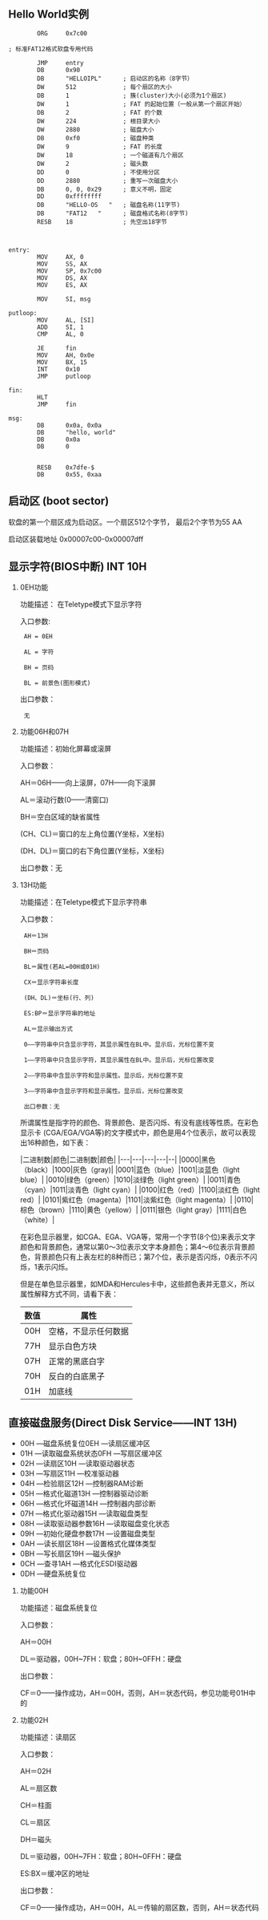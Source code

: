 ## Hello World实例

```
		ORG		0x7c00
		
; 标准FAT12格式软盘专用代码
		
		JMP		entry
		DB 		0x90
		DB		"HELLOIPL"		; 启动区的名称（8字节）
		DW		512				; 每个扇区的大小
		DB		1				; 簇(cluster)大小(必须为1个扇区)
		DW		1				; FAT 的起始位置（一般从第一个扇区开始）
		DB		2				; FAT 的个数
		DW		224				; 根目录大小
		DW		2880			; 磁盘大小
		DB		0xf0			; 磁盘种类
		DW		9				; FAT 的长度
		DW		18				; 一个磁道有几个扇区
		DW		2				; 磁头数
		DD		0				; 不使用分区
		DD		2880			; 重写一次磁盘大小
		DB		0, 0, 0x29		; 意义不明，固定
		DD		0xffffffff
		DB		"HELLO-OS   "	; 磁盘名称(11字节)
		DB		"FAT12   "		; 磁盘格式名称(8字节)
		RESB 	18				; 先空出18字节
		
		
	
entry:
		MOV		AX, 0
		MOV		SS, AX
		MOV		SP, 0x7c00
		MOV		DS, AX
		MOV		ES, AX
		
		MOV		SI, msg
		
putloop:
		MOV		AL, [SI]
		ADD		SI, 1
		CMP		AL, 0
		
		JE		fin
		MOV		AH, 0x0e
		MOV		BX, 15
		INT		0x10
		JMP		putloop

fin:
		HLT
		JMP		fin
		
msg:
		DB		0x0a, 0x0a
		DB		"hello, world"
		DB		0x0a
		DB		0
		
		
		RESB	0x7dfe-$
		DB		0x55, 0xaa
```

## 启动区 (boot sector)

软盘的第一个扇区成为启动区。一个扇区512个字节， 最后2个字节为55 AA

启动区装载地址 0x00007c00-0x00007dff

## 显示字符(BIOS中断)   INT 10H

1. 0EH功能

	功能描述： 在Teletype模式下显示字符

	入口参数: 
		
		AH = 0EH
		
		AL = 字符

		BH = 页码

		BL = 前景色(图形模式)

	出口参数：
	
		无


2. 功能06H和07H 

	功能描述：初始化屏幕或滚屏

	入口参数：

	AH＝06H——向上滚屏，07H——向下滚屏 

	AL＝滚动行数(0——清窗口) 

	BH＝空白区域的缺省属性                      

	(CH、CL)＝窗口的左上角位置(Y坐标，X坐标)    

	(DH、DL)＝窗口的右下角位置(Y坐标，X坐标)

	出口参数：无




3. 13H功能

	功能描述：在Teletype模式下显示字符串

	入口参数：

		AH＝13H

		BH＝页码 

		BL＝属性(若AL=00H或01H)

		CX＝显示字符串长度       

		(DH、DL)＝坐标(行、列)    

		ES:BP＝显示字符串的地址 

		AL＝显示输出方式

		0——字符串中只含显示字符，其显示属性在BL中。显示后，光标位置不变

		1——字符串中只含显示字符，其显示属性在BL中。显示后，光标位置改变

		2——字符串中含显示字符和显示属性。显示后，光标位置不变

		3——字符串中含显示字符和显示属性。显示后，光标位置改变
			
		出口参数：无


	所谓属性是指字符的颜色、背景颜色、是否闪烁、有没有底线等性质。在彩色显示卡 (CGA/EGA/VGA等)的文字模式中，颜色是用4个位表示，故可以表现出16种颜色，如下表：

	|二进制数|颜色|二进制数|颜色|
	|---|---|---|---|--|
	|0000|黑色（black）|1000|灰色（gray)|
	|0001|蓝色（blue）|1001|淡蓝色（light blue）|
	|0010|绿色（green）|1010|淡绿色（light green）|
	|0011|青色（cyan）|1011|淡青色（light cyan）|
	|0100|红色（red）|1100|淡红色（light red）|
	|0101|紫红色（magenta）|1101|淡紫红色（light magenta）|
	|0110|棕色（brown）|1110|黄色（yellow）|
	|0111|银色（light gray）|1111|白色（white）|

	在彩色显示器里，如CGA、EGA、VGA等，常用一个字节(8个位)来表示文字颜色和背景颜色，通常以第0～3位表示文字本身颜色；第4～6位表示背景颜色，背景颜色只有上表左栏的8种而已；第7个位，表示是否闪烁，0表示不闪烁，1表示闪烁。

	但是在单色显示器里，如MDA和Hercules卡中，这些颜色表并无意义，所以属性解释方式不同，请看下表：

	|数值|属性|
	|---|---|
	|00H|空格，不显示任何数据|
	|77H|显示白色方块|
	|07H|正常的黑底白字|
	|70H|反白的白底黑子|
	|01H|加底线|




## 直接磁盘服务(Direct Disk Service——INT 13H)

* 00H —磁盘系统复位0EH —读扇区缓冲区
* 01H —读取磁盘系统状态0FH —写扇区缓冲区
* 02H —读扇区10H —读取驱动器状态
* 03H —写扇区11H —校准驱动器
* 04H —检验扇区12H —控制器RAM诊断
* 05H —格式化磁道13H —控制器驱动诊断
* 06H —格式化坏磁道14H —控制器内部诊断
* 07H —格式化驱动器15H —读取磁盘类型
* 08H —读取驱动器参数16H —读取磁盘变化状态
* 09H —初始化硬盘参数17H —设置磁盘类型
* 0AH —读长扇区18H —设置格式化媒体类型
* 0BH —写长扇区19H —磁头保护
* 0CH —查寻1AH —格式化ESDI驱动器
* 0DH —硬盘系统复位

1. 功能00H

   功能描述：磁盘系统复位
   
   入口参数：
   
   AH＝00H 
   
   DL＝驱动器，00H~7FH：软盘；80H~0FFH：硬盘

   出口参数：
   
   CF＝0——操作成功，AH＝00H，否则，AH＝状态代码，参见功能号01H中的

2. 功能02H

   功能描述：读扇区

   入口参数：

   AH＝02H
   
   AL＝扇区数

   CH＝柱面

   CL＝扇区

   DH＝磁头	

   DL＝驱动器，00H~7FH：软盘；80H~0FFH：硬盘

   ES:BX＝缓冲区的地址

   出口参数：
   
   CF＝0——操作成功，AH＝00H，AL＝传输的扇区数，否则，AH＝状态代码


